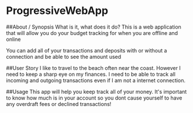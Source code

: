 # ProgressiveWebApp

##About / Synopsis
What is it, what does it do?
This is a web application that will allow you do your budget tracking for when you are offline and online

You can add all of your transactions and deposits with or without a connection and be able to see the amount used

##User Story
I like to travel to the beach often near the coast. However I need to keep a sharp eye on my finances. I need to be able to track all incoming and outgoing transactions even if I am not a internet connection.

##Usage
This app will help you keep track all of your money. It's important to know how much is in your account so you dont cause yourself to have any overdraft fees or declined transactions!
